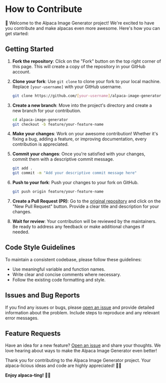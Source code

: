 # How to Contribute

👋 Welcome to the Alpaca Image Generator project! We're excited to have you contribute and make alpacas even more awesome. Here's how you can get started:

## Getting Started

1. **Fork the repository**: Click on the "Fork" button on the top right corner of this page. This will create a copy of the repository in your GitHub account.

2. **Clone your fork**: Use `git clone` to clone your fork to your local machine. Replace `[your-username]` with your GitHub username.

    ```bash
    git clone https://github.com/[your-username]/alpaca-image-generator.git
    ```

3. **Create a new branch**: Move into the project's directory and create a new branch for your contribution.

    ```bash
    cd alpaca-image-generator
    git checkout -b feature/your-feature-name
    ```

4. **Make your changes**: Work on your awesome contribution! Whether it's fixing a bug, adding a feature, or improving documentation, every contribution is appreciated.

5. **Commit your changes**: Once you're satisfied with your changes, commit them with a descriptive commit message.

    ```bash
    git add .
    git commit -m "Add your descriptive commit message here"
    ```

6. **Push to your fork**: Push your changes to your fork on GitHub.

    ```bash
    git push origin feature/your-feature-name
    ```

7. **Create a Pull Request (PR)**: Go to the [original repository](https://github.com/original-username/alpaca-image-generator) and click on the "New Pull Request" button. Provide a clear title and description for your changes.

8. **Wait for review**: Your contribution will be reviewed by the maintainers. Be ready to address any feedback or make additional changes if needed.

## Code Style Guidelines

To maintain a consistent codebase, please follow these guidelines:

- Use meaningful variable and function names.
- Write clear and concise comments where necessary.
- Follow the existing code formatting and style.

## Issues and Bug Reports

If you find any issues or bugs, please [open an issue](https://github.com/original-username/alpaca-image-generator/issues) and provide detailed information about the problem. Include steps to reproduce and any relevant error messages.

## Feature Requests

Have an idea for a new feature? [Open an issue](https://github.com/original-username/alpaca-image-generator/issues) and share your thoughts. We love hearing about ways to make the Alpaca Image Generator even better!

Thank you for contributing to the Alpaca Image Generator project. Your alpaca-licious ideas and code are highly appreciated! 🌈✨

**Enjoy alpaca-ting!** 🦙🚀
